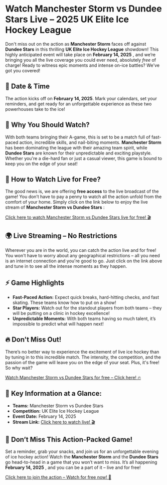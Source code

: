 # Watch Manchester Storm vs Dundee Stars Live – 2025 UK Elite Ice Hockey League

Don't miss out on the action as **Manchester Storm** faces off against **Dundee Stars** in this thrilling **UK Elite Ice Hockey League** showdown! This highly anticipated event will take place on **February 14, 2025** , and we’re bringing you all the live coverage you could ever need, absolutely _free_ of charge! Ready to witness epic moments and intense on-ice battles? We've got you covered!

## 📅 Date & Time

The action kicks off on **February 14, 2025**. Mark your calendars, set your reminders, and get ready for an unforgettable experience as these two powerhouses take to the ice!

## 🏒 Why You Should Watch?

With both teams bringing their A-game, this is set to be a match full of fast-paced action, incredible skills, and nail-biting moments. **Manchester Storm** has been dominating the league with their amazing team spirit, while **Dundee Stars** are known for their unpredictable and exciting playstyle. Whether you're a die-hard fan or just a casual viewer, this game is bound to keep you on the edge of your seat!

## 🎥 How to Watch Live for Free?

The good news is, we are offering **free access** to the live broadcast of the game! You don’t have to pay a penny to watch all the action unfold from the comfort of your home. Simply click on the link below to enjoy the live stream of **Manchester Storm vs Dundee Stars** :

[Click here to watch Manchester Storm vs Dundee Stars live for free! 🎬](https://tinyurl.com/livestreamfreeo?st=Manchester+Storm+vs+Dundee+Stars&si=ghc)

## 🌍 Live Streaming – No Restrictions

Wherever you are in the world, you can catch the action live and for free! You won't have to worry about any geographical restrictions – all you need is an internet connection and you're good to go. Just click on the link above and tune in to see all the intense moments as they happen.

## ⚡ Game Highlights

- **Fast-Paced Action:** Expect quick breaks, hard-hitting checks, and fast skating. These teams know how to put on a show!
- **Star Players:** Watch out for the standout players from both teams – they will be putting on a clinic in hockey excellence!
- **Unpredictable Moments:** With both teams having so much talent, it’s impossible to predict what will happen next!

## 🔥 Don't Miss Out!

There’s no better way to experience the excitement of live ice hockey than by tuning in to this incredible match. The intensity, the competition, and the passion of the game will leave you on the edge of your seat. Plus, it's free! So why wait?

[Watch Manchester Storm vs Dundee Stars for free – Click here! 🔥](https://tinyurl.com/livestreamfreeo?st=Manchester+Storm+vs+Dundee+Stars&si=ghc)

## 🎯 Key Information at a Glance:

- **Teams:** Manchester Storm vs Dundee Stars
- **Competition:** UK Elite Ice Hockey League
- **Event Date:** February 14, 2025
- **Stream Link:** [Click here to watch live! 🎬](https://tinyurl.com/livestreamfreeo?st=Manchester+Storm+vs+Dundee+Stars&si=ghc)

## 🛑 Don’t Miss This Action-Packed Game!

Set a reminder, grab your snacks, and join us for an unforgettable evening of ice hockey action! Watch the **Manchester Storm** and the **Dundee Stars** go head-to-head in a game that you won’t want to miss. It’s all happening **February 14, 2025** , and you can be a part of it – live and for free!

[Click here to join the action – Watch for free now! 🏒](https://tinyurl.com/livestreamfreeo?st=Manchester+Storm+vs+Dundee+Stars&si=ghc)
